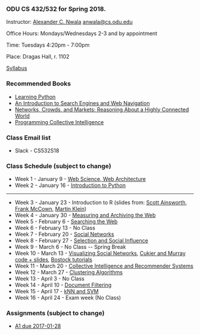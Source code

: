 ### ODU CS 432/532 for Spring 2018.
Instructor: [Alexander C. Nwala](http://www.cs.odu.edu/~anwala/) <anwala@cs.odu.edu> 

Office Hours: Mondays/Wednesdays 2-3 and by appointment

Time: Tuesdays 4:20pm - 7:00pm

Place: Dragas Hall, r. 1102

[Syllabus](syllabus.txt)

### Recommended Books
* [Learning Python](http://shop.oreilly.com/product/9780596158071.do)
* [An Introduction to Search Engines and Web Navigation](http://www.wiley.com/WileyCDA/WileyTitle/productCd-047052684X.html)
* [Networks, Crowds, and Markets: Reasoning About a Highly Connected World ](http://www.cs.cornell.edu/home/kleinber/networks-book/)
* [Programming Collective Intelligence](http://shop.oreilly.com/product/9780596529321.do)

### Class Email list
* Slack - CS532S18

### Class Schedule (subject to change)
* Week 1 - January 9 - [Web Science, Web Architecture](https://docs.google.com/presentation/d/1iqEp6SZgZ-P0IOUt80Gs1wpxKlO26glFSJipnHMMItY/edit?usp=sharing)
* Week 2 - January 16 - [Introduction to Python](https://drive.google.com/file/d/1STgbu41oguLxmqoWh0vptu1bcBhHrkqC/view?usp=sharing) 
------
* Week 3 - January 23 - Introduction to R (slides from: [Scott Ainsworth](http://www.cs.odu.edu/~sainswor/Teaching/R), [Frank McCown](http://www.harding.edu/fmccown/r/), [Martin Klein](http://www.cs.odu.edu/~mklein/cs796/lecture/)) 
* Week 4 - January 30 - [Measuring and Archiving the Web](https://raw.githubusercontent.com/phonedude/cs532-s17/master/slides/week-04-measure-archive.ppt)
* Week 5 - February 6 - [Searching the Web](https://raw.githubusercontent.com/phonedude/cs532-s17/master/slides/week-05-searching.ppt)
* Week 6 - February 13 - No Class
* Week 7 - February 20 - [Social Networks](https://raw.githubusercontent.com/phonedude/cs532-s17/master/slides/week-07-social-networks.ppt)
* Week 8 - February 27 - [Selection and Social Influence](https://raw.githubusercontent.com/phonedude/cs532-s17/master/slides/week-08-selection.ppt)
* Week 9 - March 6 - No Class -- Spring Break
* Week 10 - March 13 - [Visualizing Social Networks](https://raw.githubusercontent.com/phonedude/cs532-s17/master/slides/week-10-visualization.ppt), [Cukier and Murray code + slides](https://github.com/alignedleft/strata-d3-tutorial), [Bostock tutorials](https://github.com/d3/d3/wiki/Tutorials)
* Week 11 - March 20 - [Collective Intelligence and Recommender Systems](https://raw.githubusercontent.com/phonedude/cs532-s17/master/slides/week-11-ci-recommender.ppt)
* Week 12 - March 27 - [Clustering Algorithms](https://raw.githubusercontent.com/phonedude/cs532-s17/master/slides/week-12-clustering.ppt)
* Week 13 - April 3 - No Class 
* Week 14 - April 10 - [Document Filtering](https://raw.githubusercontent.com/phonedude/cs532-s17/master/slides/week-14-document-filtering.ppt)
* Week 15 - April 17 - [kNN and SVM](https://raw.githubusercontent.com/phonedude/cs532-s17/master/slides/week-15-knn-svm.ppt) 
* Week 16 - April 24 - Exam week (No Class)

### Assignments (subject to change)
* [A1 due 2017-01-28](./assignments/a1.txt)